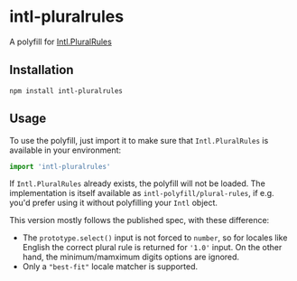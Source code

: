 # intl-pluralrules

A polyfill for [Intl.PluralRules](https://developer.mozilla.org/en-US/docs/Web/JavaScript/Reference/Global_Objects/PluralRules)


## Installation

```
npm install intl-pluralrules
```


## Usage

To use the polyfill, just import it to make sure that `Intl.PluralRules` is
available in your environment:

```js
import 'intl-pluralrules'
```

If `Intl.PluralRules` already exists, the polyfill will not be loaded. The
implementation is itself available as `intl-polyfill/plural-rules`, if e.g.
you'd prefer using it without polyfilling your `Intl` object.

This version mostly follows the published spec, with these difference:
- The `prototype.select()` input is not forced to `number`, so for locales like
  English the correct plural rule is returned for `'1.0'` input. On the other
  hand, the minimum/mamximum digits options are ignored.
- Only a `"best-fit"` locale matcher is supported.

